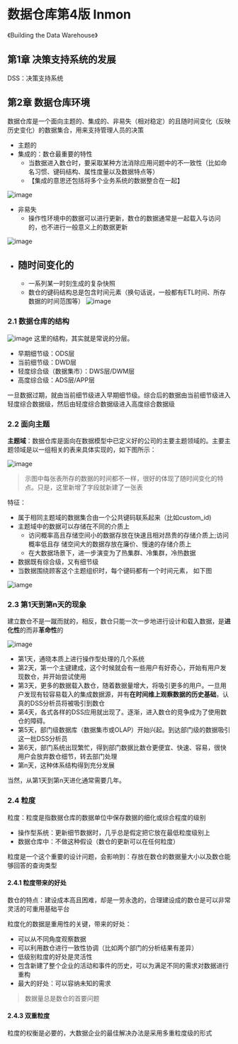 # 数据仓库第4版 Inmon
《Building the Data Warehouse》
## 第1章 决策支持系统的发展
DSS：决策支持系统


## 第2章 数据仓库环境
数据仓库是一个面向主题的、集成的、非易失（相对稳定）的且随时间变化（反映历史变化）的数据集合，用来支持管理人员的决策
- 主题的
- 集成的：数仓最重要的特性
  - 当数据进入数仓时，要采取某种方法消除应用问题中的不一致性（比如命名习惯、键码结构、属性度量以及数据特点等）
  - 【集成的意思还包括将多个业务系统的数据整合在一起】

![image](images/图2-2集成问题.png)
- 非易失
  - 操作性环境中的数据可以进行更新，数仓的数据通常是一起载入与访问的，也不进行一般意义上的数据更新

![image](images/图2-3非易失性问题)
- 随时间变化的
  - 
  - 一系列某一时刻生成的复杂快照
  - 数仓的键码结构总是包含时间元素（换句话说，一般都有ETL时间、所存数据的时间范围等）
![image](images/图2-4随时间变化的问题)

### 2.1 数据仓库的结构
![image](images/图2-5数据仓库的结构.png)
这里的结构，其实就是常说的分层。
- 早期细节级：ODS层
- 当前细节级：DWD层
- 轻度综合级（数据集市）：DWS层/DWM层
- 高度综合级：ADS层/APP层

一旦数据过期，就由当前细节级进入早期细节级。综合后的数据由当前细节级进入轻度综合数据级，然后由轻度综合数据级进入高度综合数据级

### 2.2 面向主题
**主题域**：数据仓库是面向在数据模型中已定义好的公司的主要主题领域的。主要主题领域是以一组相关的表来具体实现的，如下图所示：

![image](images/图2-6数仓主题示例-客户主题.png)

> 示图中每张表所存的数据的时间都不一样，很好的体现了随时间变化的特点。只是，这里新增了字段就新建了一张表

特征：
- 属于相同主题域的数据集合由一个公共键码联系起来（比如custom_id)
- 主题域中的数据可以存储在不同的介质上
  - 访问概率高且存储空间小的数据存放在快速且相对昂贵的存储介质上;访问概率低且存 储空间大的数据存放在廉价、慢速的存储介质上
  - 在大数据场景下，进一步演变为了热集群、冷集群，冷热数据
- 数据既有综合级，又有细节级
- 当数据围绕顾客这个主题组织时，每个键码都有一个时间元素， 如下图

![iamge](images/图2-9时间元素作为公共键码的一部分.png)

### 2.3 第1天到第n天的现象
建立数仓不是一蹴而就的，相反，数仓只能一次一步地进行设计和载入数据，是**进化性**的而非**革命性**的

![image](images/图2-10第1天到第n天的现象.png)
- 第1天，通晓本质上进行操作型处理的几个系统
- 第2天，第一个主键建成，这个时候就会有一些用户有好奇心，开始有用户发现数仓，并开始尝试使用
- 第3天，更多的数据载入数仓，随着数据量增大，将吸引更多的用户。一旦用户发现有较容易载入的集成数据源，并有**在时间维上观察数据的历史基础**，认真的DSS分析员将被吸引到数仓
- 第4天，各式各样的DSS应用就出现了。逐渐，进入数仓的竞争成为了使用数仓的障碍。
- 第5天，部门级数据库（数据集市或OLAP）开始兴起。到达部门级的数据吸引这一批DSS分析员
- 第6天，部门系统出现繁忙，得到部门数据比数仓更便宜、快速、容易，很快用户会放弃数仓细节，转去部门处理
- 第n天，这种体系结构得到充分发展

当然，从第1天到第n天进化通常需要几年。

### 2.4 粒度
粒度：粒度是指数据仓库的数据单位中保存数据的细化或综合程度的级别
- 操作型系统：更新细节数据时，几乎总是假定把它放在最低粒度级别上
- 数据仓库中：不做这种假设（数仓的更新可以在任何粒度）

粒度是一个这个重要的设计问题，会影响到：存放在数仓的数据量大小以及数仓能够回答的查询类型

#### 2.4.1 粒度带来的好处
数仓的特点：建设成本高且困难，却是一劳永逸的，合理建设成的数仓是可以非常灵活的可重用基础平台

粒度化的数据是重用性的关键，带来的好处：
- 可以从不同角度观察数据
- 可以利用数仓进行一致性协调（比如两个部门的分析结果有差异）
- 低级别粒度的好处是灵活性
- 包含新建了整个企业的活动和事件的历史，可以为满足不同的需求对数据进行重构
- 最大的好处：可以容纳未知的需求

> 数据量总是数仓的首要问题

#### 2.4.3 双重粒度
粒度的权衡是必要的，大数据企业的最佳解决办法是采用多重粒度级的形式

